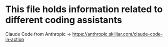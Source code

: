 # This file holds information related to different coding assistants

Claude Code from Anthropic -> https://anthropic.skilljar.com/claude-code-in-action
